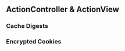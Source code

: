 ## ActionController & ActionView

### <a id="cache-digests"></a>Cache Digests

<!-- Rails 4 seems to be standardizing around fragment caching, not action or page -->

### <a id="encrypted-cookies"></a>Encrypted Cookies
